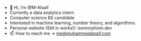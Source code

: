 - 👋 Hi, I’m @M-Alsaif
- Currently a data analytics intern
- Computer science BS candidate
- Interested in machine learning, number theory, and algorithms.
- Personal website (Still in works!): isomorphism.dev
- 📫 How to reach me -> me@muhammedalsaif.com


